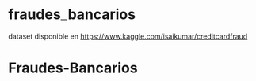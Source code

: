 # fraudes_bancarios
dataset disponible en https://www.kaggle.com/isaikumar/creditcardfraud
# Fraudes-Bancarios
